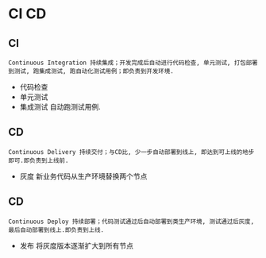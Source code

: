 # CI CD

## CI

    Continuous Integration 持续集成；开发完成后自动进行代码检查, 单元测试, 打包部署到测试, 跑集成测试, 跑自动化测试用例；即负责到开发环境.

- 代码检查
- 单元测试
- 集成测试 自动跑测试用例.

## CD

    Continuous Delivery 持续交付；与CD比, 少一步自动部署到线上, 即达到可上线的地步即可.即负责到上线前.

- 灰度 新业务代码从生产环境替换两个节点

## CD

    Continuous Deploy 持续部署；代码测试通过后自动部署到类生产环境, 测试通过后灰度, 最后自动部署到线上.即负责到上线.

- 发布 将灰度版本逐渐扩大到所有节点
